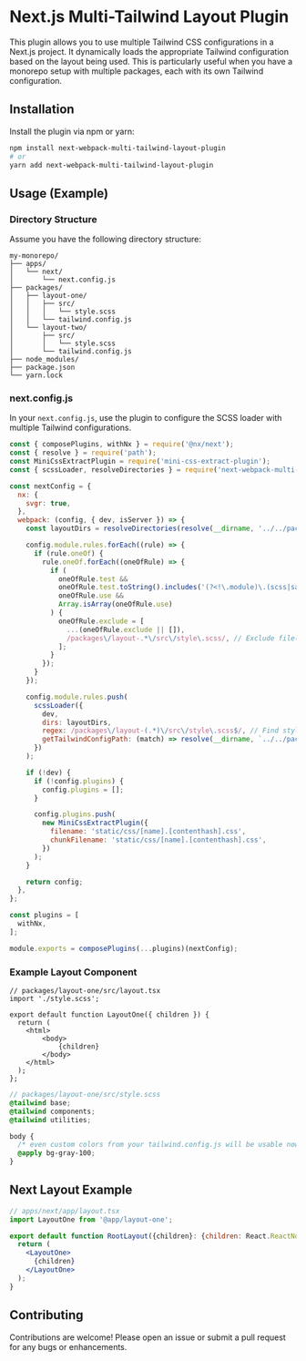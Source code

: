 # Next.js Multi-Tailwind Layout Plugin

This plugin allows you to use multiple Tailwind CSS configurations in a Next.js project. It dynamically loads the appropriate Tailwind configuration based on the layout being used. This is particularly useful when you have a monorepo setup with multiple packages, each with its own Tailwind configuration.

## Installation

Install the plugin via npm or yarn:

```sh
npm install next-webpack-multi-tailwind-layout-plugin
# or
yarn add next-webpack-multi-tailwind-layout-plugin
```

## Usage (Example)

### Directory Structure

Assume you have the following directory structure:

```
my-monorepo/
├── apps/
│   └── next/
│       └── next.config.js
├── packages/
│   ├── layout-one/
│   │   ├── src/
│   │   │   └── style.scss
│   │   └── tailwind.config.js
│   └── layout-two/
│       ├── src/
│       │   └── style.scss
│       └── tailwind.config.js
├── node_modules/
├── package.json
└── yarn.lock
```

### next.config.js

In your `next.config.js`, use the plugin to configure the SCSS loader with multiple Tailwind configurations.

```js
const { composePlugins, withNx } = require('@nx/next');
const { resolve } = require('path');
const MiniCssExtractPlugin = require('mini-css-extract-plugin');
const { scssLoader, resolveDirectories } = require('next-webpack-multi-tailwind-layout-plugin');

const nextConfig = {
  nx: {
    svgr: true,
  },
  webpack: (config, { dev, isServer }) => {
    const layoutDirs = resolveDirectories(resolve(__dirname, '../../packages'), /^layout-/);

    config.module.rules.forEach((rule) => {
      if (rule.oneOf) {
        rule.oneOf.forEach((oneOfRule) => {
          if (
            oneOfRule.test &&
            oneOfRule.test.toString().includes('(?<!\.module)\.(scss|sass)$') &&
            oneOfRule.use &&
            Array.isArray(oneOfRule.use)
          ) {
            oneOfRule.exclude = [
              ...(oneOfRule.exclude || []),
              /packages\/layout-.*\/src\/style\.scss/, // Exclude file(s)
            ];
          }
        });
      }
    });

    config.module.rules.push(
      scssLoader({
        dev,
        dirs: layoutDirs,
        regex: /packages\/layout-(.*)\/src\/style\.scss$/, // Find style(s)
        getTailwindConfigPath: (match) => resolve(__dirname, `../../packages/layout-${match[1]}/tailwind.config.js`),
      })
    );

    if (!dev) {
      if (!config.plugins) {
        config.plugins = [];
      }

      config.plugins.push(
        new MiniCssExtractPlugin({
          filename: 'static/css/[name].[contenthash].css',
          chunkFilename: 'static/css/[name].[contenthash].css',
        })
      );
    }

    return config;
  },
};

const plugins = [
  withNx,
];

module.exports = composePlugins(...plugins)(nextConfig);
```

### Example Layout Component

```tsx
// packages/layout-one/src/layout.tsx
import './style.scss';

export default function LayoutOne({ children }) {
  return (
    <html>
        <body>
            {children}
        </body>
    </html>
  );
};
```

```scss
// packages/layout-one/src/style.scss
@tailwind base;
@tailwind components;
@tailwind utilities;

body {
  /* even custom colors from your tailwind.config.js will be usable now */
  @apply bg-gray-100;
}
```
## Next Layout Example

```jsx
// apps/next/app/layout.tsx
import LayoutOne from '@app/layout-one';

export default function RootLayout({children}: {children: React.ReactNode}) {
  return (
    <LayoutOne>
      {children}
    </LayoutOne>
  );
}

```

## Contributing

Contributions are welcome! Please open an issue or submit a pull request for any bugs or enhancements.
